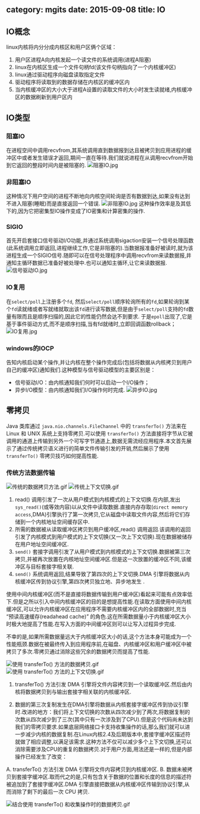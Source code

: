 category: mgits
date: 2015-09-08
title: IO
---

## IO概念
linux内核将内分分成内核区和用户区俩个区域：
1. 用户区进程A向内核发起一个读文件的系统调用(进程A阻塞)
2. linux在内核区生成一个文件句柄fd(该文件句柄指向了一个内核缓冲区)
3. linux通过驱动程序向磁盘读取指定文件
4. 驱动程序将读取到的数据存储在内核区的缓冲区内
5. 当内核缓冲区的大小大于进程A设置的读取文件的大小时发生读就绪,内核缓冲区的数据刷新到用户区内

## IO类型

### 阻塞IO
在进程空间中调用recvfrom,其系统调用直到数据报到达且被拷贝到应用进程的缓冲区中或者发生错误才返回,期间一直在等待.我们就说进程在从调用recvfrom开始到它返回的整段时间内是被阻塞的.
![阻塞IO.jpg](https://raw.githubusercontent.com/wanggnim/website/images/net/阻塞IO.jpg)

### 非阻塞IO
这种情况下用户空间的进程不断地向内核空间轮询是否有数据到达,如果没有达到不进入阻塞(睡眠)而是直接返回一个错误.
![非阻塞IO.jpg](https://raw.githubusercontent.com/wanggnim/website/images/net/非阻塞IO.jpg)
这种操作效率是及其低下的,因为它把密集型IO操作变成了IO密集和计算密集的操作.

### SIGIO
首先开启套接口信号驱动I/O功能,并通过系统调用sigaction安装一个信号处理函数(此系统调用立即返回,进程继续工作,它是非阻塞的).当数据报准备好被读时,就为该进程生成一个SIGIO信号.随即可以在信号处理程序中调用recvfrom来读数据报,井通知主循环数据已准备好被处理中.也可以通知主循环,让它来读数据报.
![信号驱动IO.jpg](https://raw.githubusercontent.com/wanggnim/website/images/net/信号驱动IO.jpg)

### IO复用
在`select/poll`上注册多个`fd`, 然后`select/poll`顺序轮询所有的`fd`,如果轮询到某个`fd`读就绪或者写就绪就取出该`fd`进行读写数据,但是由于`select/poll`支持的`fd`数量有限而且是顺序扫描的,因此它的性能仍然会达不到要求. 于是`epoll`出现了,它是基于事件驱动方式,而不是顺序扫描,当有fd就绪时,立即回调函数rollback；
![IO复用.jpg](https://raw.githubusercontent.com/wanggnim/website/images/net/IO复用.jpg)

### windows的IOCP
告知内核启动某个操作,并让内核在整个操作完成后(包括将数据从内核拷贝到用户自己的缓冲区)通知我们.这种模型与信号驱动模型的主要区别是：
* 信号驱动I/O：由内核通知我们何时可以启动一个I/O操作；
* 异步I/O模型：由内核通知我们I/O操作何时完成.
![异步IO.jpg](https://raw.githubusercontent.com/wanggnim/website/images/net/异步IO.jpg)

## 零拷贝

Java 类库通过 `java.nio.channels.FileChannel` 中的 `transferTo()` 方法来在 Linux 和 UNIX 系统上支持零拷贝.可以使用 `transferTo()` 方法直接将字节从它被调用的通道上传输到另外一个可写字节通道上,数据无需流经应用程序.本文首先展示了通过传统拷贝语义进行的简单文件传输引发的开销,然后展示了使用 `transferTo()` 零拷贝技巧如何提高性能.


### 传统方法数据传输
![传统的数据拷贝方法.gif](https://raw.githubusercontent.com/wanggnim/website/images/net/transfer_copy.jpg)
![传统上下文切换.gif](https://raw.githubusercontent.com/wanggnim/website/images/net/transfer_context.gif)

1. read() 调用引发了一次从用户模式到内核模式的上下文切换.在内部,发出 `sys_read()`(或等效内容)以从文件中读取数据.直接内存存取(`direct memory access`,DMA)引擎执行了第一次拷贝,它从磁盘中读取文件内容,然后将它们存储到一个内核地址空间缓存区中.
2. 所需的数据被从读取缓冲区拷贝到用户缓冲区,read() 调用返回.该调用的返回引发了内核模式到用户模式的上下文切换(又一次上下文切换).现在数据被储存在用户地址空间缓冲区.
3. `send()` 套接字调用引发了从用户模式到内核模式的上下文切换.数据被第三次拷贝,并被再次放置在内核地址空间缓冲区.但是这一次放置的缓冲区不同,该缓冲区与目标套接字相关联.
4. `send()` 系统调用返回,结果导致了第四次的上下文切换.DMA 引擎将数据从内核缓冲区传到协议引擎,第四次拷贝独立地、异步地发生 .

使用中间内核缓冲区(而不是直接将数据传输到用户缓冲区)看起来可能有点效率低下.但是之所以引入中间内核缓冲区的目的是想提高性能.在读取方面使用中间内核缓冲区,可以允许内核缓冲区在应用程序不需要内核缓冲区内的全部数据时,充当 “预读高速缓存(readahead cache)” 的角色.这在所需数据量小于内核缓冲区大小时极大地提高了性能.在写入方面的中间缓冲区则可以让写入过程异步完成.

不幸的是,如果所需数据量远大于内核缓冲区大小的话,这个方法本身可能成为一个性能瓶颈.数据在被最终传入到应用程序前,在磁盘、内核缓冲区和用户缓冲区中被拷贝了多次.零拷贝通过消除这些冗余的数据拷贝而提高了性能.

![使用 transferTo() 方法的数据拷贝.gif](https://raw.githubusercontent.com/wanggnim/website/images/net/transferTo_copy.gif)
![使用 transferTo() 方法的上下文切换.gif](https://raw.githubusercontent.com/wanggnim/website/images/net/transferTo_context.gif)

1. transferTo() 方法引发 DMA 引擎将文件内容拷贝到一个读取缓冲区.然后由内核将数据拷贝到与输出套接字相关联的内核缓冲区.

2. 数据的第三次复制发生在DMA引擎将数据从内核套接字缓冲区传到协议引擎时.改进的地方：我们将上下文切换的次数从四次减少到了两次,将数据复制的次数从四次减少到了三次(其中只有一次涉及到了CPU).但是这个代码尚未达到我们的零拷贝要求.如果底层网络接口卡支持收集操作的话,那么我们就可以进一步减少内核的数据复制.在Linux内核2.4及后期版本中,套接字缓冲区描述符就做了相应调整,以满足该需求.这种方法不仅可以减少多个上下文切换,还可以消除需要涉及CPU的重复的数据拷贝.对于用户方面,用法还是一样的,但是内部操作已经发生了改变：

A. transferTo() 方法引发 DMA 引擎将文件内容拷贝到内核缓冲区.
B. 数据未被拷贝到套接字缓冲区.取而代之的是,只有包含关于数据的位置和长度的信息的描述符被追加到了套接字缓冲区.DMA 引擎直接把数据从内核缓冲区传输到协议引擎,从而消除了剩下的最后一次 CPU 拷贝.

![结合使用 transferTo() 和收集操作时的数据拷贝.gif](https://raw.githubusercontent.com/wanggnim/website/images/net/transferTo_collect.gif)
